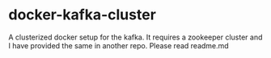 # docker-kafka-cluster
A clusterized docker setup for the kafka. It requires a zookeeper cluster and I have provided the same in another repo. Please read readme.md
